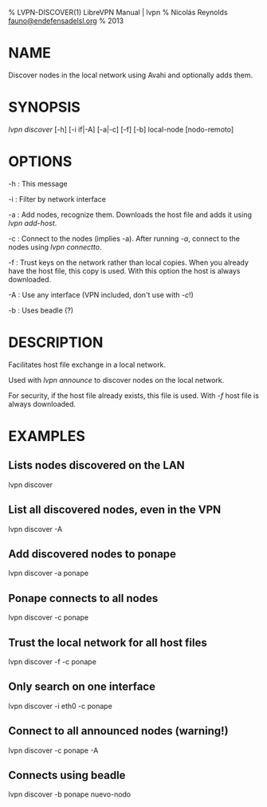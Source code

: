 % LVPN-DISCOVER(1) LibreVPN Manual | lvpn
% Nicolás Reynolds <fauno@endefensadelsl.org>
% 2013

# NAME

Discover nodes in the local network using Avahi and optionally adds
them.


# SYNOPSIS

_lvpn discover_ [-h] [-i if|-A] [-a|-c] [-f] [-b] local-node [nodo-remoto]


# OPTIONS

-h
:    This message

-i
:    Filter by network interface

-a
:    Add nodes, recognize them.  Downloads the host file and adds it
     using _lvpn add-host_.

-c
:    Connect to the nodes (implies -a).  After running _-a_, connect to
     the nodes using _lvpn connectto_.

-f
:    Trust keys on the network rather than local copies.  When you
     already have the host file, this copy is used.  With this option
     the host is always downloaded.

-A
:    Use any interface (VPN included, don't use with _-c_!)

-b
:    Uses beadle (?)


# DESCRIPTION

Facilitates host file exchange in a local network.

Used with _lvpn announce_ to discover nodes on the local network.

For security, if the host file already exists, this file is used.
With _-f_ host file is always downloaded.


# EXAMPLES

## Lists nodes discovered on the LAN

lvpn discover

## List all discovered nodes, even in the VPN

  lvpn discover -A

## Add discovered nodes to ponape

  lvpn discover -a ponape

## Ponape connects to all nodes

  lvpn discover -c ponape

## Trust the local network for all host files

  lvpn discover -f -c ponape

## Only search on one interface

  lvpn discover -i eth0 -c ponape

## Connect to all announced nodes (warning!)

  lvpn discover -c ponape -A

## Connects using beadle

  lvpn discover -b ponape nuevo-nodo
